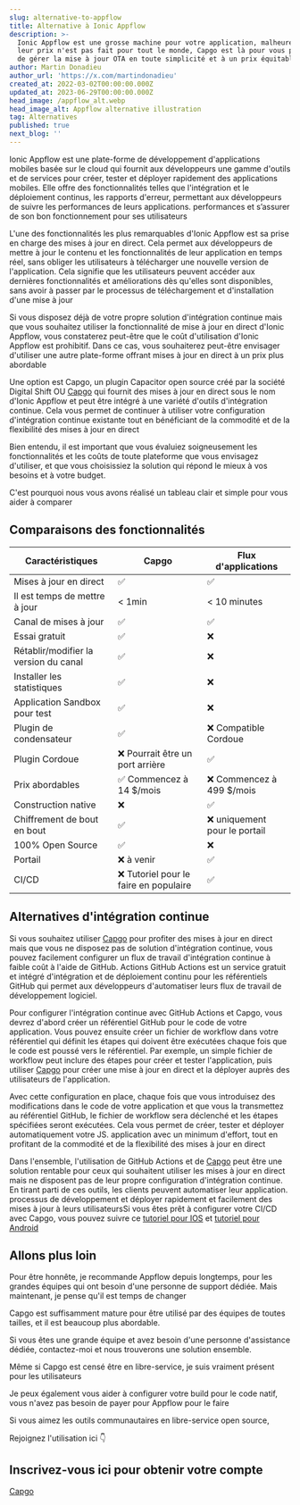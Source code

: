 ```yaml
---
slug: alternative-to-appflow
title: Alternative à Ionic Appflow
description: >-
  Ionic Appflow est une grosse machine pour votre application, malheureusement
  leur prix n'est pas fait pour tout le monde, Capgo est là pour vous permettre
  de gérer la mise à jour OTA en toute simplicité et à un prix équitable.
author: Martin Donadieu
author_url: 'https://x.com/martindonadieu'
created_at: 2022-03-02T00:00:00.000Z
updated_at: 2023-06-29T00:00:00.000Z
head_image: /appflow_alt.webp
head_image_alt: Appflow alternative illustration
tag: Alternatives
published: true
next_blog: ''
---
```


Ionic Appflow est une plate-forme de développement d'applications mobiles basée sur le cloud qui fournit aux développeurs une gamme d'outils et de services pour créer, tester et déployer rapidement des applications mobiles. Elle offre des fonctionnalités telles que l'intégration et le déploiement continus, les rapports d'erreur, permettant aux développeurs de suivre les performances de leurs applications. performances et s’assurer de son bon fonctionnement pour ses utilisateurs

L'une des fonctionnalités les plus remarquables d'Ionic Appflow est sa prise en charge des mises à jour en direct. Cela permet aux développeurs de mettre à jour le contenu et les fonctionnalités de leur application en temps réel, sans obliger les utilisateurs à télécharger une nouvelle version de l'application. Cela signifie que les utilisateurs peuvent accéder aux dernières fonctionnalités et améliorations dès qu'elles sont disponibles, sans avoir à passer par le processus de téléchargement et d'installation d'une mise à jour

Si vous disposez déjà de votre propre solution d'intégration continue mais que vous souhaitez utiliser la fonctionnalité de mise à jour en direct d'Ionic Appflow, vous constaterez peut-être que le coût d'utilisation d'Ionic Appflow est prohibitif. Dans ce cas, vous souhaiterez peut-être envisager d'utiliser une autre plate-forme offrant mises à jour en direct à un prix plus abordable

Une option est Capgo, un plugin Capacitor open source créé par la société Digital Shift OU [Capgo](/register/) qui fournit des mises à jour en direct sous le nom d'Ionic Appflow et peut être intégré à une variété d'outils d'intégration continue. Cela vous permet de continuer à utiliser votre configuration d'intégration continue existante tout en bénéficiant de la commodité et de la flexibilité des mises à jour en direct

Bien entendu, il est important que vous évaluiez soigneusement les fonctionnalités et les coûts de toute plateforme que vous envisagez d'utiliser, et que vous choisissiez la solution qui répond le mieux à vos besoins et à votre budget. 

C'est pourquoi nous vous avons réalisé un tableau clair et simple pour vous aider à comparer

## Comparaisons des fonctionnalités

| Caractéristiques | Capgo | Flux d'applications |
| --- | --- | --- |
| Mises à jour en direct | ✅ | ✅ |
| Il est temps de mettre à jour | < 1min | < 10 minutes |
| Canal de mises à jour | ✅ | ✅ |
| Essai gratuit | ✅ | ❌ |
| Rétablir/modifier la version du canal | ✅ | ❌ |
| Installer les statistiques | ✅ | ❌ |
| Application Sandbox pour test | ✅ | ❌ |
| Plugin de condensateur | ✅ | ❌ Compatible Cordoue |
| Plugin Cordoue | ❌ Pourrait être un port arrière | ✅ |
| Prix ​​abordables | ✅ Commencez à 14 $/mois | ❌ Commencez à 499 $/mois |
| Construction native | ❌ | ✅ |
| Chiffrement de bout en bout | ✅ | ❌ uniquement pour le portail |
| 100% Open Source | ✅ | ❌ |
| Portail | ❌ à venir | ✅ |
| CI/CD | ❌ Tutoriel pour le faire en populaire | ✅ |

## Alternatives d'intégration continue

Si vous souhaitez utiliser [Capgo](https://capgoapp/pricing/) pour profiter des mises à jour en direct mais que vous ne disposez pas de solution d'intégration continue, vous pouvez facilement configurer un flux de travail d'intégration continue à faible coût à l'aide de GitHub. Actions GitHub Actions est un service gratuit et intégré d'intégration et de déploiement continu pour les référentiels GitHub qui permet aux développeurs d'automatiser leurs flux de travail de développement logiciel.

Pour configurer l'intégration continue avec GitHub Actions et Capgo, vous devrez d'abord créer un référentiel GitHub pour le code de votre application. Vous pouvez ensuite créer un fichier de workflow dans votre référentiel qui définit les étapes qui doivent être exécutées chaque fois que le code est poussé vers le référentiel. Par exemple, un simple fichier de workflow peut inclure des étapes pour créer et tester l'application, puis utiliser [Capgo](/register/) pour créer une mise à jour en direct et la déployer auprès des utilisateurs de l'application.

Avec cette configuration en place, chaque fois que vous introduisez des modifications dans le code de votre application et que vous la transmettez au référentiel GitHub, le fichier de workflow sera déclenché et les étapes spécifiées seront exécutées. Cela vous permet de créer, tester et déployer automatiquement votre JS. application avec un minimum d'effort, tout en profitant de la commodité et de la flexibilité des mises à jour en direct

Dans l'ensemble, l'utilisation de GitHub Actions et de [Capgo](/register/) peut être une solution rentable pour ceux qui souhaitent utiliser les mises à jour en direct mais ne disposent pas de leur propre configuration d'intégration continue. En tirant parti de ces outils, les clients peuvent automatiser leur application. processus de développement et déployer rapidement et facilement des mises à jour à leurs utilisateursSi vous êtes prêt à configurer votre CI/CD avec Capgo, vous pouvez suivre ce [tutoriel pour IOS](https://capgoapp/blog/automatic-capacitor-ios-build-github-action/) et [tutoriel pour Android](https://capgoapp/blog/automatic-capacitor-android-build-github-action/)

## Allons plus loin

Pour être honnête, je recommande Appflow depuis longtemps, pour les grandes équipes qui ont besoin d'une personne de support dédiée.
Mais maintenant, je pense qu'il est temps de changer

Capgo est suffisamment mature pour être utilisé par des équipes de toutes tailles, et il est beaucoup plus abordable.

Si vous êtes une grande équipe et avez besoin d'une personne d'assistance dédiée, contactez-moi et nous trouverons une solution ensemble.


Même si Capgo est censé être en libre-service, je suis vraiment présent pour les utilisateurs

Je peux également vous aider à configurer votre build pour le code natif, vous n'avez pas besoin de payer pour Appflow pour le faire

Si vous aimez les outils communautaires en libre-service open source,

Rejoignez l'utilisation ici 👇

## Inscrivez-vous ici pour obtenir votre compte

[Capgo](/s'inscrire/)